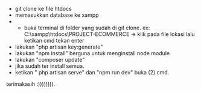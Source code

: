 * git clone ke file htdocs
* memasukkan database ke xampp
* * buka terminal di folder yang sudah di git clone. ex: C:\xampp\htdocs\PROJECT-ECOMMERCE -> klik pada file lokasi lalu ketikan cmd tekan enter
* lakukan "php artisan key:generate"
* lakukan "npm install" berguna untuk menginstall node module
* lakukan "composer update"
* jika sudah ter install semua.
* ketikan " php artisan serve" dan "npm run dev" buka (2) cmd.

terimakasih :)))))))).
